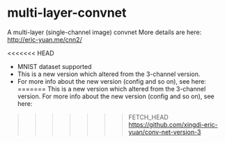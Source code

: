 multi-layer-convnet
===================

A multi-layer (single-channel image) convnet
More details are here:
http://eric-yuan.me/cnn2/

<<<<<<< HEAD
* MNIST dataset supported
* This is a new version which altered from the 3-channel version. 
* For more info about the new version (config and so on), see here:
=======
This is a new version which altered from the 3-channel version. 
For more info about the new version (config and so on), see here:
>>>>>>> FETCH_HEAD
https://github.com/xingdi-eric-yuan/conv-net-version-3

